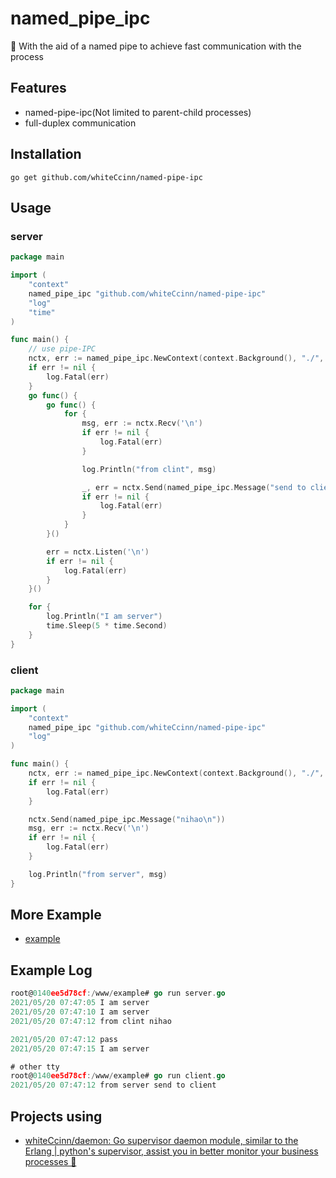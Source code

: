 # named_pipe_ipc
🚀 With the aid of a named pipe to achieve fast communication with the process

## Features

- named-pipe-ipc(Not limited to parent-child processes)
- full-duplex communication

## Installation

```shell
go get github.com/whiteCcinn/named-pipe-ipc
```

## Usage

### server

```go
package main

import (
	"context"
	named_pipe_ipc "github.com/whiteCcinn/named-pipe-ipc"
	"log"
	"time"
)

func main() {
	// use pipe-IPC
	nctx, err := named_pipe_ipc.NewContext(context.Background(), "./", named_pipe_ipc.S)
	if err != nil {
		log.Fatal(err)
	}
	go func() {
		go func() {
			for {
				msg, err := nctx.Recv('\n')
				if err != nil {
					log.Fatal(err)
				}

				log.Println("from clint", msg)

				_, err = nctx.Send(named_pipe_ipc.Message("send to client\n"))
				if err != nil {
					log.Fatal(err)
				}
			}
		}()

		err = nctx.Listen('\n')
		if err != nil {
			log.Fatal(err)
		}
	}()

	for {
		log.Println("I am server")
		time.Sleep(5 * time.Second)
	}
}
```

### client

```go
package main

import (
	"context"
	named_pipe_ipc "github.com/whiteCcinn/named-pipe-ipc"
	"log"
)

func main() {
	nctx, err := named_pipe_ipc.NewContext(context.Background(), "./", named_pipe_ipc.C)
	if err != nil {
		log.Fatal(err)
	}

	nctx.Send(named_pipe_ipc.Message("nihao\n"))
	msg, err := nctx.Recv('\n')
	if err != nil {
		log.Fatal(err)
	}

	log.Println("from server", msg)
}

```

## More Example
- [example](https://github.com/whiteCcinn/named-pipe-ipc/tree/main/example)

## Example Log

```go
root@0140ee5d78cf:/www/example# go run server.go
2021/05/20 07:47:05 I am server
2021/05/20 07:47:10 I am server
2021/05/20 07:47:12 from clint nihao

2021/05/20 07:47:12 pass
2021/05/20 07:47:15 I am server

# other tty
root@0140ee5d78cf:/www/example# go run client.go
2021/05/20 07:47:12 from server send to client
```

## Projects using

- [whiteCcinn/daemon: Go supervisor daemon module, similar to the Erlang | python's supervisor, assist you in better monitor your business processes 🚀](https://github.com/whiteCcinn/daemon)